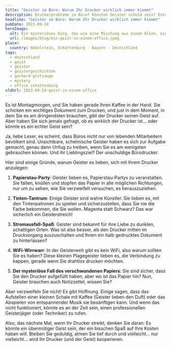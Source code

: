 ```yaml
---
title: "Geister im Büro: Warum Ihr Drucker wirklich immer klemmt"
description: Druckerprobleme im Büro? Könnten Geister schuld sein? Entdecken Sie die Geheimnisse von Nebelstein und Schattenburg. Klicken Sie jetzt.
headline: "Geister im Büro: Warum Ihr Drucker wirklich immer klemmt"
pubDate: 2023-09-24
heroImage:
  alt: Ein mysteriöses Ding, das wie eine Mischung aus einem Alien, einem Roboter und einem Kristall aussieht. Schwebend über dem Boden.
  url: /images/blog/ein-geist-in-einem-office.jpeg
place:
  country: Nebelstein, Schattenburg - Bayern - Deutschland
tags:
  - deutschland
  - geist
  - geister
  - geistergeschichten
  - gerhard-glotzauge
  - mystery
  - office schattenburg
oldUrl: 2023-09-24-geist-in-einem-office
---
```


Es ist Montagmorgen, und Sie haben gerade Ihren Kaffee in der Hand. Sie schicken ein wichtiges Dokument zum Drucken, und just in dem Moment, in dem Sie es am dringendsten brauchen, gibt der Drucker seinen Geist auf. Aber haben Sie sich jemals gefragt, ob es wirklich der Drucker ist... oder könnte es ein echter Geist sein?

Ja, liebe Leser, es scheint, dass Büros nicht nur von lebenden Mitarbeitern bevölkert sind. Unsichtbare, schelmische Geister haben es sich zur Aufgabe gemacht, genau dann Unfug zu treiben, wenn Sie es am wenigsten gebrauchen können. Und ihr Lieblingsziel? Der unschuldige Bürodrucker.

Hier sind einige Gründe, warum Geister es lieben, sich mit Ihrem Drucker anzulegen:

1. **Papierstau-Party**: Geister lieben es, Papierstau-Partys zu veranstalten. Sie falten, knüllen und stopfen das Papier in alle möglichen Richtungen, nur um zu sehen, wie Sie verzweifelt versuchen, es herauszuziehen.

2. **Tinten-Tantrum**: Einige Geister sind wahre Künstler. Sie lieben es, mit den Tintenpatronen zu spielen und sicherzustellen, dass Sie nie die Farbe bekommen, die Sie wollen. Magenta statt Schwarz? Das war sicherlich ein Geisterstreich!

3. **Stromausfall-Spaß**: Geister sind bekannt für ihre Liebe zu dunklen, schattigen Orten. Was ist also besser, als den Drucker mitten im Druckvorgang auszuschalten und Ihnen ein halb gedrucktes Dokument zu hinterlassen?

4. **WiFi-Wirrwarr**: In der Geisterwelt gibt es kein WiFi, also warum sollten Sie es haben? Diese kleinen Plagegeister lieben es, die Verbindung zu kappen, gerade wenn Sie drahtlos drucken möchten.

5. **Der mysteriöse Fall des verschwundenen Papiers**: Sie sind sicher, dass Sie den Drucker aufgefüllt haben, aber wo ist das Papier hin? Nun, Geister brauchen auch Notizzettel, wissen Sie?

Aber verzweifeln Sie nicht! Es gibt Hoffnung. Einige sagen, dass das Aufstellen einer kleinen Schale mit Kaffee (Geister lieben den Duft) oder das Abspielen von entspannender Musik sie besänftigen kann. Und wenn das nicht funktioniert, könnte es an der Zeit sein, einen professionellen Geisterjäger (oder Techniker) zu rufen.

Also, das nächste Mal, wenn Ihr Drucker streikt, denken Sie daran: Es könnte ein übermütiger Geist sein, der ein bisschen Spaß auf Ihre Kosten haben will. Bleiben Sie geduldig, atmen Sie tief durch und vielleicht... nur vielleicht... wird Ihr Drucker (und der Geist) kooperieren.

